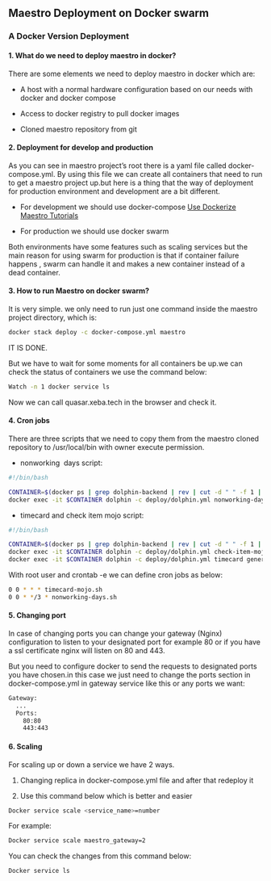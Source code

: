 ## Maestro Deployment on Docker swarm

### A Docker Version Deployment

#### 1. What do we need to deploy maestro in docker?

There are some elements we need to deploy maestro in docker which are:

* A host with a normal hardware configuration based on our needs with docker and docker compose

* Access to docker registry to pull docker images

* Cloned maestro repository from git

#### 2. Deployment for develop and production

As you can see in maestro project’s root there is a yaml file called docker-compose.yml. By using this file we can create all containers that need to run to get a maestro project up.but here is a thing that the way of deployment for production environment and development are a bit different.

* For development we should use docker-compose [Use Dockerize Maestro Tutorials](https://git.xeba.tech/xeba/REP/-/issues/102)

* For production we should use docker swarm

Both environments have some features such as scaling services but the main reason for using swarm for production is that if container failure happens , swarm can handle it and makes a new container instead of a dead container.

#### 3. How to run Maestro on docker swarm?

It is very simple. we only need to run just one command inside the maestro project directory, which is:

```bash
docker stack deploy -c docker-compose.yml maestro
```

IT IS DONE.

But we have to wait for some moments for all containers be up.we can check the status of containers we use the command below:

```bash
Watch -n 1 docker service ls
```

Now we can call quasar.xeba.tech in the browser and check it.

#### 4. Cron jobs

There are three scripts that we need to copy them from the maestro cloned repository to /usr/local/bin with owner execute permission.

* nonworking  days script:

```bash
#!/bin/bash

CONTAINER=$(docker ps | grep dolphin-backend | rev | cut -d " " -f 1 | rev | head -1)
docker exec -it $CONTAINER dolphin -c deploy/dolphin.yml nonworking-days start
```

* timecard and check item mojo script:

```bash
#!/bin/bash

CONTAINER=$(docker ps | grep dolphin-backend | rev | cut -d " " -f 1 | rev | head -1)
docker exec -it $CONTAINER dolphin -c deploy/dolphin.yml check-item-mojo
docker exec -it $CONTAINER dolphin -c deploy/dolphin.yml timecard generate
```

With root user and crontab -e we can define cron jobs as below:

```bash
0 0 * * * timecard-mojo.sh
0 0 * */3 * nonworking-days.sh
```

#### 5. Changing port
In case of changing ports you can change your gateway (Nginx) configuration to listen to your designated port for example 80 or if you have a ssl certificate nginx will listen on 80 and 443.

But you need to configure docker to send the requests to designated ports you have chosen.in this case we just need to change the ports section in docker-compose.yml in gateway service like this or any ports we want:

```bash
Gateway:
  ...
  Ports:
    80:80
    443:443
```

#### 6. Scaling

For scaling up or down a service we have 2 ways.

1. Changing replica in docker-compose.yml file and after that redeploy it

2. Use this command below which is better and easier

```bash
Docker service scale <service_name>=number
```

For example:

```bash
Docker service scale maestro_gateway=2
```

You can check the changes from this command below:

```bash
Docker service ls
```
